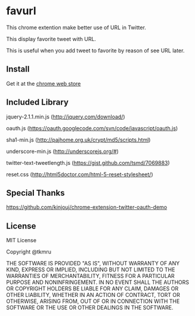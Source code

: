 favurl
=======

This chrome extention make better use of URL in Twitter.

This display favorite tweet with URL. 

This is useful when you add tweet to favorite by reason of see URL later. 

Install
-------
Get it at the [chrome web store](https://chrome.google.com/webstore/detail/favurl/bkgheafjpigbhblaobcdfobilcmpjglb?utm_source=chrome-ntp-icon)

Included Library
----------------
jquery-2.1.1.min.js (http://jquery.com/download/)

oauth.js (https://oauth.googlecode.com/svn/code/javascript/oauth.js)

sha1-min.js (http://pajhome.org.uk/crypt/md5/scripts.html)

underscore-min.js (http://underscorejs.org/#)

twitter-text-tweetlength.js (https://gist.github.com/tsmd/7069883)

reset.css (http://html5doctor.com/html-5-reset-stylesheet/)

Special Thanks
--------------
https://github.com/kinjouj/chrome-extension-twitter-oauth-demo

License
-------
MIT License

Copyright @tkmru

THE SOFTWARE IS PROVIDED "AS IS", WITHOUT WARRANTY OF ANY KIND, EXPRESS OR IMPLIED, INCLUDING BUT NOT LIMITED TO THE WARRANTIES OF MERCHANTABILITY, FITNESS FOR A PARTICULAR PURPOSE AND NONINFRINGEMENT. IN NO EVENT SHALL THE AUTHORS OR COPYRIGHT HOLDERS BE LIABLE FOR ANY CLAIM, DAMAGES OR OTHER LIABILITY, WHETHER IN AN ACTION OF CONTRACT, TORT OR OTHERWISE, ARISING FROM, OUT OF OR IN CONNECTION WITH THE SOFTWARE OR THE USE OR OTHER DEALINGS IN THE SOFTWARE.
